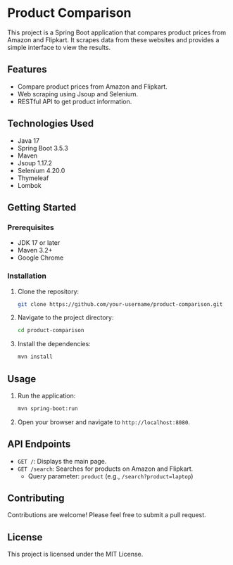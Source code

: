 # Product Comparison

This project is a Spring Boot application that compares product prices from Amazon and Flipkart. It scrapes data from these websites and provides a simple interface to view the results.

## Features

*   Compare product prices from Amazon and Flipkart.
*   Web scraping using Jsoup and Selenium.
*   RESTful API to get product information.

## Technologies Used

*   Java 17
*   Spring Boot 3.5.3
*   Maven
*   Jsoup 1.17.2
*   Selenium 4.20.0
*   Thymeleaf
*   Lombok

## Getting Started

### Prerequisites

*   JDK 17 or later
*   Maven 3.2+
*   Google Chrome

### Installation

1.  Clone the repository:
    ```sh
    git clone https://github.com/your-username/product-comparison.git
    ```
2.  Navigate to the project directory:
    ```sh
    cd product-comparison
    ```
3.  Install the dependencies:
    ```sh
    mvn install
    ```

## Usage

1.  Run the application:
    ```sh
    mvn spring-boot:run
    ```
2.  Open your browser and navigate to `http://localhost:8080`.

## API Endpoints

*   `GET /`: Displays the main page.
*   `GET /search`: Searches for products on Amazon and Flipkart.
    *   Query parameter: `product` (e.g., `/search?product=laptop`)

## Contributing

Contributions are welcome! Please feel free to submit a pull request.

## License

This project is licensed under the MIT License.
